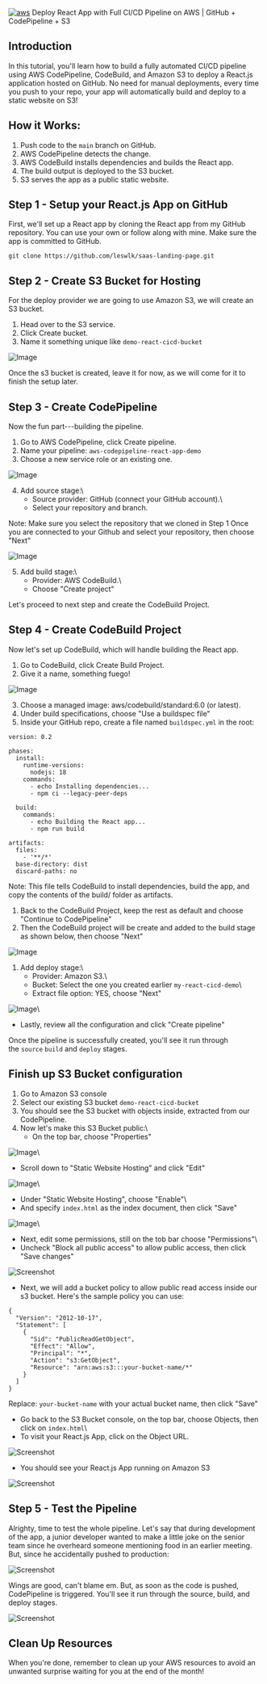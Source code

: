 [![aws](https://private-user-images.githubusercontent.com/110755734/293723213-01cd6124-8014-4baa-a5fe-bd227844d263.png?jwt=eyJ0eXAiOiJKV1QiLCJhbGciOiJIUzI1NiJ9.eyJpc3MiOiJnaXRodWIuY29tIiwiYXVkIjoicmF3LmdpdGh1YnVzZXJjb250ZW50LmNvbSIsImtleSI6ImtleTUiLCJleHAiOjE3NjE5MTg2NTgsIm5iZiI6MTc2MTkxODM1OCwicGF0aCI6Ii8xMTA3NTU3MzQvMjkzNzIzMjEzLTAxY2Q2MTI0LTgwMTQtNGJhYS1hNWZlLWJkMjI3ODQ0ZDI2My5wbmc_WC1BbXotQWxnb3JpdGhtPUFXUzQtSE1BQy1TSEEyNTYmWC1BbXotQ3JlZGVudGlhbD1BS0lBVkNPRFlMU0E1M1BRSzRaQSUyRjIwMjUxMDMxJTJGdXMtZWFzdC0xJTJGczMlMkZhd3M0X3JlcXVlc3QmWC1BbXotRGF0ZT0yMDI1MTAzMVQxMzQ1NThaJlgtQW16LUV4cGlyZXM9MzAwJlgtQW16LVNpZ25hdHVyZT01ZDhhNWQ5NDAzMDBlZmZiMzVhNjM5NjU3ODk5NDVhOGU5NTEwZDhkNDM1NGM0ODlmODdjZWU0NGUxNjNkY2QzJlgtQW16LVNpZ25lZEhlYWRlcnM9aG9zdCJ9.zfnjIyEPXBO3EmNhLjhVhy9G8jKa0xwUqJc1_D8XrHs)](https://private-user-images.githubusercontent.com/110755734/293723213-01cd6124-8014-4baa-a5fe-bd227844d263.png?jwt=eyJ0eXAiOiJKV1QiLCJhbGciOiJIUzI1NiJ9.eyJpc3MiOiJnaXRodWIuY29tIiwiYXVkIjoicmF3LmdpdGh1YnVzZXJjb250ZW50LmNvbSIsImtleSI6ImtleTUiLCJleHAiOjE3NjE5MTg2NTgsIm5iZiI6MTc2MTkxODM1OCwicGF0aCI6Ii8xMTA3NTU3MzQvMjkzNzIzMjEzLTAxY2Q2MTI0LTgwMTQtNGJhYS1hNWZlLWJkMjI3ODQ0ZDI2My5wbmc_WC1BbXotQWxnb3JpdGhtPUFXUzQtSE1BQy1TSEEyNTYmWC1BbXotQ3JlZGVudGlhbD1BS0lBVkNPRFlMU0E1M1BRSzRaQSUyRjIwMjUxMDMxJTJGdXMtZWFzdC0xJTJGczMlMkZhd3M0X3JlcXVlc3QmWC1BbXotRGF0ZT0yMDI1MTAzMVQxMzQ1NThaJlgtQW16LUV4cGlyZXM9MzAwJlgtQW16LVNpZ25hdHVyZT01ZDhhNWQ5NDAzMDBlZmZiMzVhNjM5NjU3ODk5NDVhOGU5NTEwZDhkNDM1NGM0ODlmODdjZWU0NGUxNjNkY2QzJlgtQW16LVNpZ25lZEhlYWRlcnM9aG9zdCJ9.zfnjIyEPXBO3EmNhLjhVhy9G8jKa0xwUqJc1_D8XrHs) Deploy React App with Full CI/CD Pipeline on AWS | GitHub + CodePipeline + S3


Introduction
---------------

In this tutorial, you'll learn how to build a fully automated CI/CD pipeline using AWS CodePipeline, CodeBuild, and Amazon S3 to deploy a React.js application hosted on GitHub. No need for manual deployments, every time you push to your repo, your app will automatically build and deploy to a static website on S3!

How it Works:
----------------

1.  Push code to the `main` branch on GitHub.
2.  AWS CodePipeline detects the change.
3.  AWS CodeBuild installs dependencies and builds the React app.
4.  The build output is deployed to the S3 bucket.
5.  S3 serves the app as a public static website.

Step 1 - Setup your React.js App on GitHub
---------------------------------------------

First, we'll set up a React app by cloning the React app from my GitHub repository. You can use your own or follow along with mine. Make sure the app is committed to GitHub.

```source-shell
git clone https://github.com/leswlk/saas-landing-page.git
```

Step 2 - Create S3 Bucket for Hosting
----------------------------------------

For the deploy provider we are going to use Amazon S3, we will create an S3 bucket.

1.  Head over to the S3 service.
2.  Click Create bucket.
3.  Name it something unique like `demo-react-cicd-bucket`

![Image](./images/bucketcreation.jpg)

Once the s3 bucket is created, leave it for now, as we will come for it to finish the setup later.

Step 3 - Create CodePipeline
-------------------------------

Now the fun part---building the pipeline.

1.  Go to AWS CodePipeline, click Create pipeline.
2.  Name your pipeline: `aws-codepipeline-react-app-demo`
3.  Choose a new service role or an existing one.

![Image](./images/pipelinecreation.jpg)

4.  Add source stage:\
    - Source provider: GitHub (connect your GitHub account).\
    - Select your repository and branch.

Note: Make sure you select the repository that we cloned in Step 1
Once you are connected to your Github and select your repository, then choose "Next"

![Image](./images/sourcestagecreation.jpg)

5.  Add build stage:\
    - Provider: AWS CodeBuild.\
    - Choose "Create project"

Let's proceed to next step and create the CodeBuild Project.

Step 4 - Create CodeBuild Project
------------------------------------

Now let's set up CodeBuild, which will handle building the React app.

1.  Go to CodeBuild, click Create Build Project.
2.  Give it a name, something fuego!

![Image](./images/buildprojectcreation.jpg)

3.  Choose a managed image: aws/codebuild/standard:6.0 (or latest).
4.  Under build specifications, choose "Use a buildspec file"
5.  Inside your GitHub repo, create a file named `buildspec.yml` in the root:

```source-yaml
version: 0.2

phases:
  install:
    runtime-versions:
      nodejs: 18
    commands:
      - echo Installing dependencies...
      - npm ci --legacy-peer-deps

  build:
    commands:
      - echo Building the React app...
      - npm run build

artifacts:
  files:
    - '**/*'
  base-directory: dist
  discard-paths: no

```

Note: This file tells CodeBuild to install dependencies, build the app, and copy the contents of the build/ folder as artifacts.

1.  Back to the CodeBuild Project, keep the rest as default and choose "Continue to CodePipeline"
2.  Then the CodeBuild project will be create and added to the build stage as shown below, then choose "Next"

![Image](./images/buildprojectcreation2.jpg)

1.  Add deploy stage:\
    - Provider: Amazon S3.\
    - Bucket: Select the one you created earlier `my-react-cicd-demo`\
    - Extract file option: YES, choose "Next"

![Image](./images/deploystagecreation.jpg)\
- Lastly, review all the configuration and click "Create pipeline"

Once the pipeline is successfully created, you'll see it run through the `source` `build` and `deploy` stages.

Finish up S3 Bucket configuration
-----------------------------------------

1.  Go to Amazon S3 console
2.  Select our existing S3 bucket `demo-react-cicd-bucket`
3.  You should see the S3 bucket with objects inside, extracted from our CodePipeline.
4.  Now let's make this S3 Bucket public:\
    - On the top bar, choose "Properties"

![Image](./images/bucketproperties.jpg)\
- Scroll down to "Static Website Hosting" and click "Edit"

![Image](./images/staticwebsitehosting.jpg)\
- Under "Static Website Hosting", choose "Enable"\
- And specify `index.html` as the index document, then click "Save"

![Image](./images/statichostingwebsite2.jpg)\
- Next, edit some permissions, still on the tob bar choose "Permissions"\
- Uncheck "Block all public access" to allow public access, then click "Save changes"

![Screenshot](./images/publicaccesssettings.jpg)

- Next, we will add a bucket policy to allow public read access inside our s3 bucket. Here's the sample policy you can use:

```source-json
{
  "Version": "2012-10-17",
  "Statement": [
    {
      "Sid": "PublicReadGetObject",
      "Effect": "Allow",
      "Principal": "*",
      "Action": "s3:GetObject",
      "Resource": "arn:aws:s3:::your-bucket-name/*"
    }
  ]
}
```

Replace: `your-bucket-name` with your actual bucket name, then click "Save"

- Go back to the S3 Bucket console, on the top bar, choose Objects, then click on `index.html`\
- To visit your React.js App, click on the Object URL.

![Screenshot](./images/index.jpg)

- You should see your React.js App running on Amazon S3

![Screenshot](./images/index2.jpg)

Step 5 - Test the Pipeline
-----------------------------

Alrighty, time to test the whole pipeline. Let's say that during development of the app, a junior developer wanted to make a little joke on the senior team since he overheard someone mentioning food in an earlier meeting. But, since he accidentally pushed to production:

![Screenshot](./images/pipelinetest3.jpg)

Wings are good, can't blame em. But, as soon as the code is pushed, CodePipeline is triggered. You'll see it run through the source, build, and deploy stages.

![Screenshot](./images/pipelinetest.jpg)

Clean Up Resources
---------------------

When you're done, remember to clean up your AWS resources to avoid an unwanted surprise waiting for you at the end of the month!
